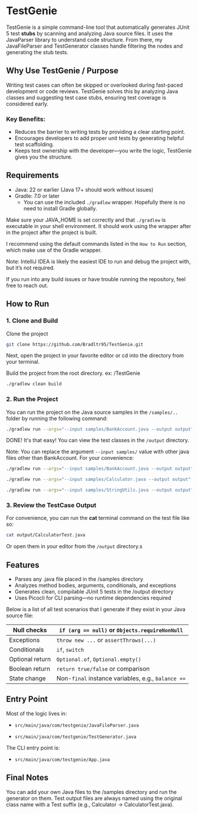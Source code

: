 # TestGenie
TestGenie is a simple command-line tool that automatically generates JUnit 5 test **stubs** by scanning and analyzing Java source files. 
It uses the JavaParser library to understand code structure. From there, my JavaFileParser and TestGenerator classes handle filtering the nodes and
generating the stub tests.

## Why Use TestGenie / Purpose
Writing test cases can often be skipped or overlooked during fast-paced development or code reviews.
TestGenie solves this by analyzing Java classes and suggesting test case stubs, ensuring test coverage is considered early.

### Key Benefits:

- Reduces the barrier to writing tests by providing a clear starting point.
- Encourages developers to add proper unit tests by generating helpful test scaffolding.
- Keeps test ownership with the developer—you write the logic, TestGenie gives you the structure.

## Requirements
- Java: 22 or earlier (Java 17+ should work without issues)
- Gradle: 7.0 or later
  - You can use the included `./gradlew` wrapper. Hopefully there is no need to install Gradle globally.

Make sure your JAVA_HOME is set correctly and that `./gradlew` is executable in your shell environment.
It should work using the wrapper after in the project after the project is built.

I recommend using the default commands listed in the `How to Run` section, which make use of the Gradle wrapper.

Note: IntelliJ IDEA is likely the easiest IDE to run and debug the project with, but it’s not required.

If you run into any build issues or have trouble running the repository, feel free to reach out.

## How to Run

### 1. Clone and Build
Clone the project
```bash
git clone https://github.com/Bradltr95/TestGenie.git
```
Next, open the project in your favorite editor or cd into the directory from your terminal.

Build the project from the root directory. ex: /TestGenie
```bash
./gradlew clean build
```

### 2. Run the Project
You can run the project on the Java source samples in the `/samples/..` folder by running the following command:
```bash
./gradlew run --args="--input samples/BankAccount.java --output output"   
```

DONE! It's that easy! You can view the test classes in the `/output` directory.

Note: You can replace the argument `--input samples/` value with other java files other than BankAccount.
For your convenience:
```bash
./gradlew run --args="--input samples/BankAccount.java --output output"   
```

```bash
./gradlew run --args="--input samples/Calculator.java --output output"   
```

```bash
./gradlew run --args="--input samples/StringUtils.java --output output"   
```

### 3. Review the TestCase Output
For convenience, you can run the **cat** terminal command on the test file like so:
```bash
cat output/CalculatorTest.java
```

Or open them in your editor from the `/output` directory.s

## Features

- Parses any .java file placed in the /samples directory
- Analyzes method bodies, arguments, conditionals, and exceptions
- Generates clean, compilable JUnit 5 tests in the /output directory
- Uses Picocli for CLI parsing—no runtime dependencies required
  
Below is a list of all test scenarios that I generate if they exist in your Java source file:

  | Null checks     | `if (arg == null)` or `Objects.requireNonNull`     |
  |-----------------|----------------------------------------------------|
  | Exceptions      | `throw new ...` or `assertThrows(...)`             |
  | Conditionals    | `if`, `switch`                                     |
  | Optional return | `Optional.of`, `Optional.empty()`                  |
  | Boolean return  | `return true/false` or comparison                  |
  | State change    | Non-`final` instance variables, e.g., `balance +=` |

## Entry Point
Most of the logic lives in:

- `src/main/java/com/testgenie/JavaFileParser.java`

- `src/main/java/com/testgenie/TestGenerator.java`

The CLI entry point is:

- `src/main/java/com/testgenie/App.java`

## Final Notes
You can add your own Java files to the /samples directory and run the generator on them.
Test output files are always named using the original class name with a Test suffix (e.g., Calculator → CalculatorTest.java).
